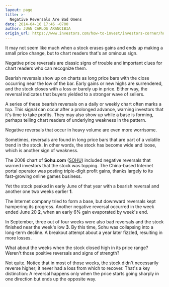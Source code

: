 ```yaml
---
layout: page
title: >-
  Negative Reversals Are Bad Omens
date: 2014-04-16 17:46 -0700
author: JUAN CARLOS ARANCIBIA
origin_url: https://www.investors.com/how-to-invest/investors-corner/how-to-spot-stock-weakness
---
```





It may not seem like much when a stock erases gains and ends up making a small price change, but to chart readers that's an ominous sign.

  

Negative price reversals are classic signs of trouble and important clues for chart readers who can recognize them.

  

Bearish reversals show up on charts as long price bars with the close occurring near the low of the bar. Early gains or new highs are surrendered, and the stock closes with a loss or barely up in price. Either way, the reversal indicates that buyers yielded to a stronger wave of sellers.

  

A series of these bearish reversals on a daily or weekly chart often marks a top. This signal can occur after a prolonged advance, warning investors that it's time to take profits. They may also show up while a base is forming, perhaps telling chart readers of underlying weakness in the pattern.

  

Negative reversals that occur in heavy volume are even more worrisome.

  

Sometimes, reversals are found in long price bars that are part of a volatile trend in the stock. In other words, the stock has become wide and loose, which is another sign of weakness.

  

The 2008 chart of **Sohu.com** ([SOHU](https://research.investors.com/quote.aspx?symbol=SOHU)) included negative reversals that warned investors that the stock was topping. The China-based Internet portal operator was posting triple-digit profit gains, thanks largely to its fast-growing online games business.

  

Yet the stock peaked in early June of that year with a bearish reversal and another one two weeks earlier **1**.

  

The Internet company tried to form a base, but downward reversals kept hampering its progress. Another negative reversal occurred in the week ended June 20 **2**, when an early 6% gain evaporated by week's end.

  

In September, three out of four weeks were also bad reversals and the stock finished near the week's low **3**. By this time, Sohu was collapsing into a long-term decline. A breakout attempt about a year later fizzled, resulting in more losses.

  

What about the weeks when the stock closed high in its price range? Weren't those positive reversals and signs of strength?

  

Not quite. Notice that in most of those weeks, the stock didn't necessarily reverse higher; it never had a loss from which to recover. That's a key distinction: A reversal happens only when the price starts going sharply in one direction but ends up the opposite way.




